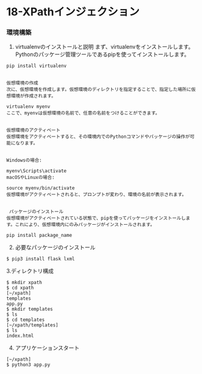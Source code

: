 # 18-XPathインジェクション

### 環境構築


1. virtualenvのインストールと説明
まず、virtualenvをインストールします。Pythonのパッケージ管理ツールであるpipを使ってインストールします。

```
pip install virtualenv


仮想環境の作成
次に、仮想環境を作成します。仮想環境のディレクトリを指定することで、指定した場所に仮想環境が作成されます。

virtualenv myenv
ここで、myenvは仮想環境の名前で、任意の名前をつけることができます。


仮想環境のアクティベート
仮想環境をアクティベートすると、その環境内でのPythonコマンドやパッケージの操作が可能になります。


Windowsの場合:

myenv\Scripts\activate
macOSやLinuxの場合:

source myenv/bin/activate
仮想環境がアクティベートされると、プロンプトが変わり、環境の名前が表示されます。


 パッケージのインストール
仮想環境がアクティベートされている状態で、pipを使ってパッケージをインストールします。これにより、仮想環境内にのみパッケージがインストールされます。

pip install package_name
```



2. 必要なパッケージのインストール
``` 
$ pip3 install flask lxml
```

3.ディレクトリ構成
```
$ mkdir xpath 
$ cd xpath
[~/xpath]
templates
app.py
$ mkdir templates
$ ls
$ cd templates
[~/xpath/templates]
$ ls
index.html
```

4. アプリケーションスタート
```
[~/xpath]
$ python3 app.py
```
